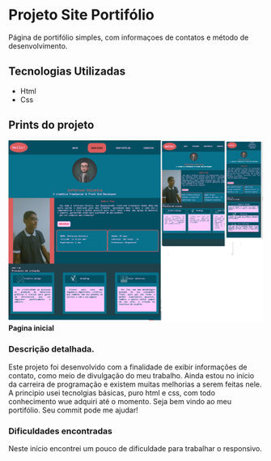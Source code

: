 # Projeto Site Portifólio
Página de portifólio simples, com informaçoes de contatos e método de desenvolvimento.

## Tecnologias Utilizadas
- Html
- Css

## Prints do projeto

<img src="./src/img/fotos-site/preview-home.png" alt="resolução da tela inicial em vários dispositivos">
<b> Pagina inicial </b>
<br>

### Descrição detalhada.
Este projeto foi desenvolvido com a finalidade de exibir informações de contato, como meio de divulgação do meu trabalho.
Ainda estou no início da carreira de programação e existem muitas melhorias a serem feitas nele. A principio usei tecnolgias básicas, puro html e css,
com todo conhecimento wue adquiri até o momento.
Seja bem vindo ao meu portifólio.
Seu commit pode me ajudar!

### Dificuldades encontradas

Neste início encontrei um pouco de dificuldade para trabalhar o responsivo.
